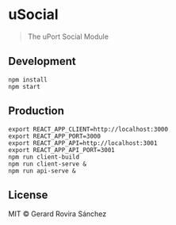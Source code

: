 # uSocial

> The uPort Social Module

## Development

```
npm install
npm start
```

## Production

```
export REACT_APP_CLIENT=http://localhost:3000
export REACT_APP_PORT=3000
export REACT_APP_API=http://localhost:3001
export REACT_APP_API_PORT=3001
npm run client-build
npm run client-serve &
npm run api-serve &
```

## License

MIT © Gerard Rovira Sánchez
